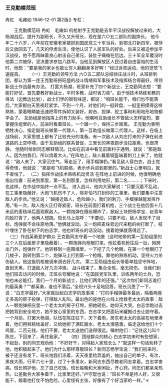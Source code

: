 ### 王克勤模范班
冉虹　毛雍如
1946-12-01
第2版()
专栏：

　　王克勤模范班
    冉虹　毛雍如
    机枪射手王克勤是去年平汉战役解放过来的，大杨湖战后，提升为副班长，不久又升班长，现在是六○五二部队的副排长。
    他今年二十六岁，六年前在安徽老家被抓到国民党三十军当兵，到鄂北打新四军，被俘后又放回去了。几天的俘虏生活，使他认识了人民军队的好处。后来又被迫参加平汉战役，他不愿再昧着良心射击自己弟兄，装肚子痛缩在后边。三十军全军覆没时他第二次被俘，坚决要求参加八路军。当他见到解放区人民过着自由富裕的生活时，他想：“要是我的家乡也能让穷人翻翻身多好啊！”经过诉苦运动，他的觉悟飞速提高。 　 （一）王克勤的领导方法
    六○五二部队总结徐庄战斗时，从班排到团，都认为第一连王克勤班把旺盛的战斗情绪和军事技术及指挥结合得最好，带领新战士作战最有办法。
    打罢大杨湖，班里补充了四个新战士，王克勤同志想：“要能打好仗，首先要教好新战士，平时多教，战时省力些”。由于他技术熟练和教的得法（边教边比划），战士们学的很有味道，都说：“咱班长能干，咱们也不能落后。”大家都白天黑夜赶紧学。不到一个月，对他们的一挺转盘、一挺歪把摸得这样熟练，蒙着眼睛能迅速把零件拆卸又装好。射击、投弹、挖工事和利用地形地物都学会了。
    互助组是他指挥上的有力助手。他嘱咐互助组长不管敌火怎样猛烈，要掌握住组里的人，前进时看着班长，一个跟一个，保持三步距离。
    王克勤为表明牺牲决心，指定副班长做第一代理人，第一互助组长做第二代理人。这样，在临上战场前，大家思想上都有了比较充分的准备。有一次敌人从刘庄打来的子弹在前进道路的上空呼啸，由于互助组的联系督促，三里长的黑夜跑步没拉距离，也很肃静。
    他随时给新同志解释情况。比如在前进中看见前面村子通明，就说：“那是敌人。因为怕我们，所以烧着大火。”在阵地上，敌人戴着钢盔端着刺刀上来了，他就说：“敌人来了，大家沉住气，等走近了，用手榴弹扔。”看见敌人穿白衣，战士觉得奇怪，他就说：“那是和飞机联络，表示步兵进到那里的。”新战士心里明白，就不害怕了。
    （二）指挥作战技术熟练机动灵活
    在阵地上前进的时候，他很明确地指出位置：前进到那里，第一名到那里，怎样利用地形，第二名………；下来时，也这样。在作战中始终一点不乱。
    进入战斗，他向大家解说：“只要沉着不乱动，在工事里隐蔽好，大炮飞机伤不了人，除非恰巧打到你的工事里。我们要集中注意敌人的步兵。”他又说：“越接近敌人，危险越小，我们的刺刀、手榴弹越能发挥作用。”有一次，敌人炮火正打得紧密，班长在前面打着机枪，三个战士在他后面十几米远的麦秸垛后面观察敌人。一颗炮弹在跟前爆炸了，掀起土块把杨学宝、赵青年的脸打青了，他两人想跑。班长马上招呼：“不要动，只要不动，敌人发现不了目标，炮弹就不会往原地落。”他俩就没动。又一炮把麦垛旁边尺来粗的树打断了，枝叶埋住了卧在树下的白志学，他也听班长的话没动。接着炮弹就落得远了。
  　（三）作战英勇爱护群众
    王克勤同志守着一个地堡（这时他带的第一互助组里的三个人在后面房子里隐蔽着），一颗炮弹向枪眼打来，他拉着机枪往后一扯，刚跨出门外，炮弹炸了。他转移到一座围墙里，一下挖了几个枪眼，在第一个枪眼打了几梭子，刚转到第二个，炮弹马上打到第一个枪眼。靠他的熟练机动，坚持火力杀伤敌人。他这挺机枪被调来调去好几次。
    第二互助组由组长带着单独坚守阵地，直到天黑，打退敌人好几次冲锋。
    战斗结束了，集合全班，毫无损伤。
    当我们到他们班去访问的时候，王班长夸耀地说：“在国民党军队里，训练两年的士兵，恐怕也未必能打。我们一个月的新战士，比他们两年的还强。”
    “这次你们新同志谁打的最英勇？”“都英勇，谁也不落后。”全班兴头十足地回答。班长沉思了一下，说：“白志学最好。”大家就扯起白志学的故事来：“打的手榴弹最多最远，隔着两座丈多高的房子投弹，打得敌人乱叫。最出色的是他在火线上抢救老太太的故事：敌人一颗炮弹把庄里一个老太太的房子打垮，把她砸伤，她仰天大哭。白志学跑过去把她背到安全地方，她不放心家里的东西，白志学又把面坛米罐搬过去让她守着。
    一个月前，打罢大杨湖，队伍在陈庄驻下，天下着雨，房东老太太的高粱在地里淋着，他们用秫秸给盖好，又给她担了满缸甜水，老太太很感激，临走送给他们十个鸡蛋，二百元钱。他们不要，老太太送他们送得很远。嘱咐他们：“记住这儿叫个陈庄，下回来了，再住我家。”
　  （四）团结群众的核心
    白志学初来时有些想家，不起劲，别的同志规劝他：“不好好干，对得起人家班长么？”就这样一句话劝转了他，他积极起来了。他们为什么那样尊敬班长？新同志杨学宝说：“我们初来时，被子还没有发下，班长怕我们冻着，天天夜里给弄盖的，抽出自己的单子。有次，黑夜大雨，行军六七十里，过了十多里水，新同志东西尽教老同志拿着。白志学害病，班长照护他，忘了自己吃饭。班长每晚和大家闲扯，开心窍。同志们都亲亲热热，公差勤务大家争着干，比家里还好。”卢守琨也说：“班长不单是待人好，又很能干，跟着他打仗不怕危险，心里怪有主张，好像有了个好当家的一样。”＊
